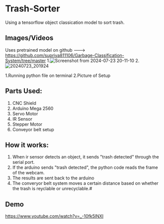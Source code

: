 # Trash-Sorter
Using a tensorflow object classication model to sort trash.

## Images/Videos
Uses pretrained model on github ---> https://github.com/supriya811106/Garbage-Classification-System/tree/master
1.![Screenshot from 2024-07-23 20-11-10](https://github.com/user-attachments/assets/bd4eaeee-d7ff-4be2-b372-341424997673)
2.![20240723_201924](https://github.com/user-attachments/assets/560ea39f-e967-403b-b497-c4731a541e3c)

1.Running python file on terminal
2.Picture of Setup


## Parts Used:
1. CNC Shield
2. Arduino Mega 2560
3. Servo Motor
4. IR Sensor
5. Stepper Motor
6. Conveyor belt setup

## How it works:
1. When ir sensor detects an object, it sends "trash detected" through the serial port.
2. If the arduino sends "trash detected", the python code reads the frame of the webcam.
3. The results are sent back to the arduino
4. The converyor belt system moves a certain distance based on whether the trash is reyclable or unrecyclable.#


## Demo

https://www.youtube.com/watch?v=_-10fk5lNXI
